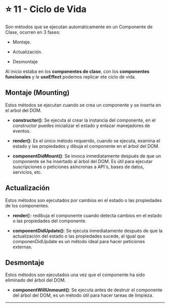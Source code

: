 
# :star: 11 - Ciclo de Vida

Son métodos que se ejecutan automáticamente en un Componente de Clase, ocurren en 3 fases:

- Montaje.

- Actualización.

- Desmontaje

Al inicio estaba en los **componentes de clase**, con los **componentes funcionales** y le **useEffect** podemos replicar ete ciclo de vida.

## Montaje (Mounting)

Estos métodos se ejecutan cuando se crea un componente y se inserta en el arbol del DOM.

- **constructor()**: Se ejecuta al crear la instancia del componente, en el constructor puedes inicializar el estado y enlazar manejadores de eventos.

- **render()**: Es el único método requerido, cuando se ejecuta, examina el estado y las propiedades y dibuja el componente en el árbol del DOM.

- **componentDidMount()**: Se invoca inmediatamente después de que un componente se ha insertado al árbol del DOM. Es útil para ejecutar suscripciones o peticiones asíncronas a API's, bases de datos, servicios, etc.

## Actualización

Estos métodos son ejecutados por cambios en el estado o las propiedades de los componentes.

- **render(**): redibuja el componente cuando detecta cambios en el estado o las propiedades del componente.

- **componentDidUpdate()**: Se ejecuta inmediatamente después de que la actualización del estado o las propiedades sucede, al igual que componenDidUpdate es un método ideal para hacer peticiones externas.

## Desmontaje

Estos métodos son ejecutados una vez que el componente ha sido eliminado del árbol del DOM.

- **componentWillUnmount()**: Se ejecuta antes de destruir el componente del árbol del DOM, es un método útil para hacer tareas de limpieza.

---
